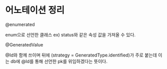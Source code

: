 # 어노테이션 정리

@enumerated

enum으로 선언한 클래스 ex) status와 같은 속성 값을 가져올 수 있다.



@GeneratedValue

@Id와 함께 쓰이며 뒤에 (strategy = GeneratedType.identified)가 주로 붙는데 이는 db에 @Id를 통해 선언한 pk를 위임하겠다는 뜻이다.



